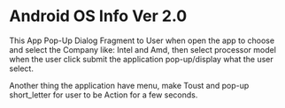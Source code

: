 # Android OS Info Ver 2.0
This App Pop-Up Dialog Fragment to User when open the app to choose and select the Company like: Intel and Amd, then select processor model
when the user click submit the application pop-up/display what the user select.

Another thing the application have menu, make Toust and pop-up short_letter for user to be Action for a few seconds.
